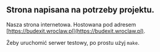 ## Strona napisana na potrzeby projektu.

Nasza strona internetowa. Hostowana pod adresem [https://budexit.wroclaw.pl](https://budexit.wroclaw.pl).

Żeby uruchomić serwer testowy, po prostu użyj `make`.
